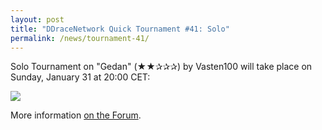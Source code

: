 ```yaml
---
layout: post
title: "DDraceNetwork Quick Tournament #41: Solo"
permalink: /news/tournament-41/
---
```

Solo Tournament on "Gedan" (★★✰✰✰) by Vasten100 will take place on Sunday, January 31 at 20:00 CET:

[<img class="demo" src="/Gedan.png" />](//forum.ddnet.org/viewtopic.php?f=21&t=3109)

More information [on the Forum](//forum.ddnet.org/viewtopic.php?f=21&t=3109).
